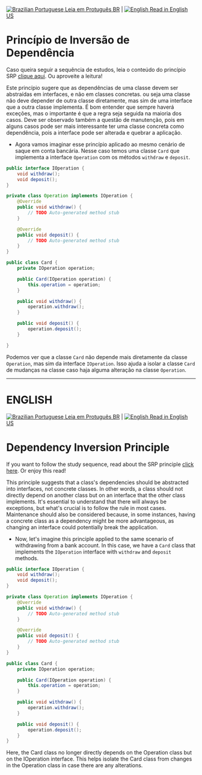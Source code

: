 [![Brazilian Portuguese](https://upload.wikimedia.org/wikipedia/commons/thumb/0/05/Flag_of_Brazil.svg/32px-Flag_of_Brazil.svg.png) Leia em Protuguês BR](#princípio-de-inversão-de-dependência) | 
[![English](https://upload.wikimedia.org/wikipedia/en/thumb/a/a4/Flag_of_the_United_States.svg/32px-Flag_of_the_United_States.svg.png) Read in English US](#dependency-inversion-principle)


# Princípio de Inversão de Dependência

Caso queira seguir a sequência de estudos, leia o conteúdo do princípio SRP [clique aqui](./1-srp.md). Ou aproveite a leitura! 

Este princípio sugere que as dependências de uma classe devem ser abstraídas em interfaces, e não em classes concretas. ou seja uma classe não deve depender de outra classe diretamente, mas sim de uma interface que a outra classe implementa.
É bom entender que sempre haverá exceções, mas o importante é que a regra seja seguida na maioria dos casos. Deve ser observado também a questão de manutenção, pois em alguns casos pode ser mais interessante ter uma classe concreta como dependência, pois a interface pode ser alterada e quebrar a aplicação.

- Agora vamos imaginar esse princípio aplicado ao mesmo cenário de saque em conta bancária. Nesse caso temos uma classe `Card` que implementa a interface `Operation` com os métodos `withdraw` e `deposit`.

```java
public interface IOperation {
    void withdraw();
    void deposit();
}

private class Operation implements IOperation {
    @Override
    public void withdraw() {
        // TODO Auto-generated method stub
    }

    @Override
    public void deposit() {
        // TODO Auto-generated method stub
    }
}

public class Card {
    private IOperation operation;

    public Card(IOperation operation) {
        this.operation = operation;
    }

    public void withdraw() {
        operation.withdraw();
    }

    public void deposit() {
        operation.deposit();
    }

}
```
 Podemos ver que a classe `Card` não depende mais diretamente da classe `Operation`, mas sim da interface `IOperation`. Isso ajuda a isolar a classe `Card` de mudanças na classe caso haja alguma alteração na classe `Operation`.
 
----

# ENGLISH

[![Brazilian Portuguese](https://upload.wikimedia.org/wikipedia/commons/thumb/0/05/Flag_of_Brazil.svg/32px-Flag_of_Brazil.svg.png) Leia em Protuguês BR](#princípio-de-inversão-de-dependência) | 
[![English](https://upload.wikimedia.org/wikipedia/en/thumb/a/a4/Flag_of_the_United_States.svg/32px-Flag_of_the_United_States.svg.png) Read in English US](#dependency-inversion-principle)

# Dependency Inversion Principle

If you want to follow the study sequence, read about the SRP principle [click here](./1-srp.md). Or enjoy this read!

This principle suggests that a class's dependencies should be abstracted into interfaces, not concrete classes. In other words, a class should not directly depend on another class but on an interface that the other class implements.
It's essential to understand that there will always be exceptions, but what's crucial is to follow the rule in most cases. Maintenance should also be considered because, in some instances, having a concrete class as a dependency might be more advantageous, as changing an interface could potentially break the application.

- Now, let's imagine this principle applied to the same scenario of withdrawing from a bank account. In this case, we have a `Card` class that implements the `IOperation` interface with `withdraw` and `deposit` methods.

```java
public interface IOperation {
    void withdraw();
    void deposit();
}

private class Operation implements IOperation {
    @Override
    public void withdraw() {
        // TODO Auto-generated method stub
    }

    @Override
    public void deposit() {
        // TODO Auto-generated method stub
    }
}

public class Card {
    private IOperation operation;

    public Card(IOperation operation) {
        this.operation = operation;
    }

    public void withdraw() {
        operation.withdraw();
    }

    public void deposit() {
        operation.deposit();
    }
}
```

Here, the Card class no longer directly depends on the Operation class but on the IOperation interface. This helps isolate the Card class from changes in the Operation class in case there are any alterations.